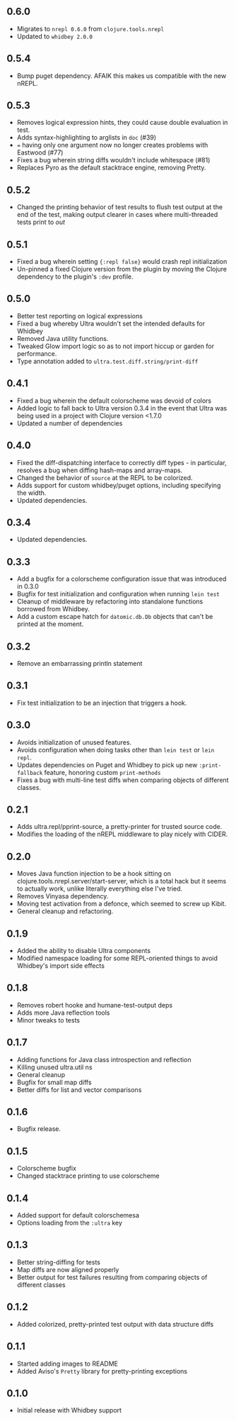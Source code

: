 ## 0.6.0
 * Migrates to `nrepl 0.6.0` from `clojure.tools.nrepl`
 * Updated to `whidbey 2.0.0`

## 0.5.4
 * Bump puget dependency. AFAIK this makes us compatible with the new nREPL.

## 0.5.3
 * Removes logical expression hints, they could cause double evaluation in test.
 * Adds syntax-highlighting to arglists in `doc` (#39)
 * `=` having only one argument now no longer creates problems with Eastwood (#77)
 * Fixes a bug wherein string diffs wouldn't include whitespace (#81)
 * Replaces Pyro as the default stacktrace engine, removing Pretty.

## 0.5.2
 * Changed the printing behavior of test results to flush test output at the end of the test, making output clearer in cases where multi-threaded tests print to *out*

## 0.5.1
 * Fixed a bug wherein setting `{:repl false}` would crash repl initialization
 * Un-pinned a fixed Clojure version from the plugin by moving the Clojure dependency to the plugin's `:dev` profile.

## 0.5.0
 * Better test reporting on logical expressions
 * Fixed a bug whereby Ultra wouldn't set the intended defaults for Whidbey
 * Removed Java utility functions.
 * Tweaked Glow import logic so as to not import hiccup or garden for performance.
 * Type annotation added to `ultra.test.diff.string/print-diff`

## 0.4.1
 * Fixed a bug wherein the default colorscheme was devoid of colors
 * Added logic to fall back to Ultra version 0.3.4 in the event that Ultra was being used in a project with Clojure version <1.7.0
 * Updated a number of dependencies

## 0.4.0
 * Fixed the diff-dispatching interface to correctly diff types - in particular, resolves a bug when diffing hash-maps and array-maps.
 * Changed the behavior of `source` at the REPL to be colorized.
 * Adds support for custom whidbey/puget options, including specifying the width.
 * Updated dependencies.

## 0.3.4
 * Updated dependencies.

## 0.3.3
 * Add a bugfix for a colorscheme configuration issue that was introduced in 0.3.0
 * Bugfix for test initialization and configuration when running `lein test`
 * Cleanup of middleware by refactoring into standalone functions borrowed from Whidbey.
 * Add a custom escape hatch for `datomic.db.Db` objects that can't be printed at the moment.

## 0.3.2
 * Remove an embarrassing println statement

## 0.3.1
 * Fix test initialization to be an injection that triggers a hook.

## 0.3.0
 * Avoids initialization of unused features.
 * Avoids configuration when doing tasks other than `lein test` or `lein repl`.
 * Updates dependencies on Puget and Whidbey to pick up new `:print-fallback` feature, honoring custom `print-methods`
 * Fixes a bug with multi-line test diffs when comparing objects of different classes.

## 0.2.1
 * Adds ultra.repl/pprint-source, a pretty-printer for trusted source code.
 * Modifies the loading of the nREPL middleware to play nicely with CIDER.

## 0.2.0
 * Moves Java function injection to be a hook sitting on clojure.tools.nrepl.server/start-server, which is a total hack but it seems to actually work, unlike literally everything else I've tried.
 * Removes Vinyasa dependency.
 * Moving test activation from a defonce, which seemed to screw up Kibit.
 * General cleanup and refactoring.

## 0.1.9
 * Added the ability to disable Ultra components
 * Modified namespace loading for some REPL-oriented things to avoid Whidbey's import side effects

## 0.1.8
 * Removes robert hooke and humane-test-output deps
 * Adds more Java reflection tools
 * Minor tweaks to tests

## 0.1.7
 * Adding functions for Java class introspection and reflection
 * Killing unused ultra.util ns
 * General cleanup
 * Bugfix for small map diffs
 * Better diffs for list and vector comparisons

## 0.1.6
 * Bugfix release.

## 0.1.5
 * Colorscheme bugfix
 * Changed stacktrace printing to use colorscheme

## 0.1.4
 * Added support for default colorschemesa
 * Options loading from the `:ultra` key

## 0.1.3
 * Better string-diffing for tests
 * Map diffs are now aligned properly
 * Better output for test failures resulting from comparing objects of different classes

## 0.1.2
 * Added colorized, pretty-printed test output with data structure diffs

## 0.1.1
 * Started adding images to README
 * Added Aviso's `Pretty` library for pretty-printing exceptions

## 0.1.0
 * Initial release with Whidbey support

